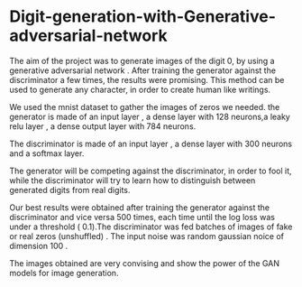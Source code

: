 # Digit-generation-with-Generative-adversarial-network
The aim of the project was to generate images of the digit 0, by using a generative adversarial network .
After training the  generator against the discriminator a few times, the results were promising.
This method can be used to generate any character, in order to create human like writings.

We used the mnist dataset to gather the images of zeros we needed.
the generator is made of an input layer , a dense layer with 128 neurons,a leaky relu layer , a dense output layer with 784 neurons.

The discriminator is made of an input layer , a dense layer with 300 neurons and a softmax layer.

The generator will be competing against the discriminator, in order to fool it, while the discriminator will try to learn how to distinguish between generated digits from real digits.

Our best results were obtained after training the generator against the discriminator and vice versa 500 times, each time until the log loss was under a threshold ( 0.1).The discriminator was fed batches of images  of fake or real zeros (unshuffled) . The input noise was random gaussian noice of dimension 100 .

The images obtained are very convising and show the power of the GAN models for image generation.

